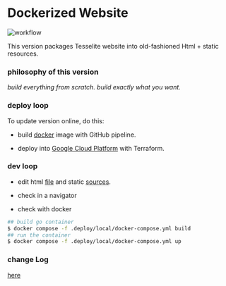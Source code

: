 # Dockerized Website

![workflow](https://github.com/tesselite/tesselite.github.io/actions/workflows/docker.yml/badge.svg)

This version packages Tesselite website into old-fashioned Html + static resources.

### philosophy of this version

*build everything from scratch. build exactly what you want.* 


### deploy loop

To update version online, do this: 

- build [docker](.build/dockerfile) image with GitHub pipeline.


- deploy into [Google Cloud Platform](.deploy/dev) with Terraform.


### dev loop

- edit html [file](index.html) and static [sources](static).


- check in a navigator


- check with docker 

````bash
## build go container
$ docker compose -f .deploy/local/docker-compose.yml build
## run the container
$ docker compose -f .deploy/local/docker-compose.yml up
````

### change Log

[here](CHANGELOG.MD)


